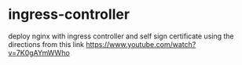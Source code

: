 # ingress-controller
deploy nginx with ingress controller and self sign certificate using the directions from this link https://www.youtube.com/watch?v=7K0gAYmWWho
